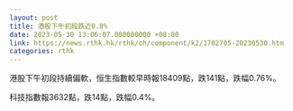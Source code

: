 ```yaml
---
layout: post
title: 港股下午初段跌近0.8%
date: 2023-05-30 13:06:07.000000000 +08:00
link: https://news.rthk.hk/rthk/ch/component/k2/1702705-20230530.htm
categories: rthk
---
```


港股下午初段持續偏軟，恒生指數較早時報18409點，跌141點，跌幅0.76%。

科技指數報3632點，跌14點，跌幅0.4%。
